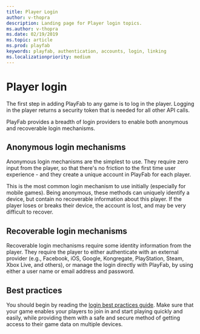 ```yaml
---
title: Player Login
author: v-thopra
description: Landing page for Player login topics.
ms.author: v-thopra
ms.date: 02/19/2019
ms.topic: article
ms.prod: playfab
keywords: playfab, authentication, accounts, login, linking
ms.localizationpriority: medium
---
```


# Player login

The first step in adding PlayFab to any game is to log in the player. Logging in the player returns a security token that is needed for all other API calls.

PlayFab provides a breadth of login providers to enable both anonymous and recoverable login mechanisms.

## Anonymous login mechanisms  

Anonymous login mechanisms are the simplest to use. They require zero input from the player, so that there's no friction to the first time user experience - and they create a unique account in PlayFab for each player.

This is the most common login mechanism to use initially (especially for mobile games). Being anonymous, these methods can uniquely identify a device, but contain no recoverable information about this player. If the player loses or breaks their device, the account is lost, and may be very difficult to recover.

## Recoverable login mechanisms

Recoverable login mechanisms require some identity information from the player. They require the player to either authenticate with an external provider (e.g., Facebook, iOS, Google, Kongregate, PlayStation, Steam, Xbox Live, and others), or manage the login directly with PlayFab, by using either a user name or email address and password.

## Best practices
  
You should begin by reading the [login best practices guide](login-basics-best-practices.md). Make sure that your game enables your players to join in and start playing quickly and easily, while providing them with a safe and secure method of getting access to their game data on multiple devices.

